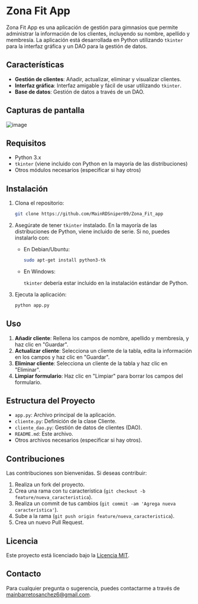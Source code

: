 # Zona Fit App

Zona Fit App es una aplicación de gestión para gimnasios que permite administrar la información de los clientes, incluyendo su nombre, apellido y membresía. La aplicación está desarrollada en Python utilizando `tkinter` para la interfaz gráfica y un DAO para la gestión de datos.

## Características

- **Gestión de clientes**: Añadir, actualizar, eliminar y visualizar clientes.
- **Interfaz gráfica**: Interfaz amigable y fácil de usar utilizando `tkinter`.
- **Base de datos**: Gestión de datos a través de un DAO.

## Capturas de pantalla

![image](https://github.com/user-attachments/assets/e89d13e6-9659-4eee-b252-1f3febfb0166)

## Requisitos

- Python 3.x
- `tkinter` (viene incluido con Python en la mayoría de las distribuciones)
- Otros módulos necesarios (especificar si hay otros)

## Instalación

1. Clona el repositorio:

    ```bash
    git clone https://github.com/MainRDSniper09/Zona_Fit_app
    ```

2. Asegúrate de tener `tkinter` instalado. En la mayoría de las distribuciones de Python, viene incluido de serie. Si no, puedes instalarlo con:

    - En Debian/Ubuntu:

      ```bash
      sudo apt-get install python3-tk
      ```

    - En Windows:

      `tkinter` debería estar incluido en la instalación estándar de Python.

3. Ejecuta la aplicación:

    ```bash
    python app.py
    ```

## Uso

1. **Añadir cliente**: Rellena los campos de nombre, apellido y membresía, y haz clic en "Guardar".
2. **Actualizar cliente**: Selecciona un cliente de la tabla, edita la información en los campos y haz clic en "Guardar".
3. **Eliminar cliente**: Selecciona un cliente de la tabla y haz clic en "Eliminar".
4. **Limpiar formulario**: Haz clic en "Limpiar" para borrar los campos del formulario.

## Estructura del Proyecto

- `app.py`: Archivo principal de la aplicación.
- `cliente.py`: Definición de la clase Cliente.
- `cliente_dao.py`: Gestión de datos de clientes (DAO).
- `README.md`: Este archivo.
- Otros archivos necesarios (especificar si hay otros).

## Contribuciones

Las contribuciones son bienvenidas. Si deseas contribuir:

1. Realiza un fork del proyecto.
2. Crea una rama con tu característica (`git checkout -b feature/nueva_caracteristica`).
3. Realiza un commit de tus cambios (`git commit -am 'Agrega nueva característica'`).
4. Sube a la rama (`git push origin feature/nueva_caracteristica`).
5. Crea un nuevo Pull Request.

## Licencia

Este proyecto está licenciado bajo la [Licencia MIT](LICENSE).

## Contacto

Para cualquier pregunta o sugerencia, puedes contactarme a través de [mainbarretosanchez6@gmail.com](mainbarretosanchez6@gmail.com).
